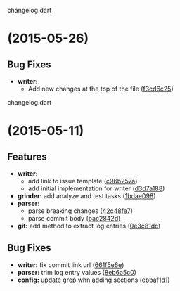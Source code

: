 <a name="">changelog.dart</a>
#   (2015-05-26)


## Bug Fixes

- **writer:**
  - Add new changes at the top of the file
  ([f3cd6c25](https://github.com/andresaraujo/changelog.dart/commit/f3cd6c2545341d9117e72b8d46e7165e56ed1ee4))

<a name="">changelog.dart</a>
#   (2015-05-11)


## Features

- **writer:**
  - add link to issue template
  ([c96b257a](https://github.com/andresaraujo/changelog.dart/commit/c96b257a6c231fa4a188f0bdd3e739174bf49b3d))
  - add initial implementation for writer
  ([d3d7a188](https://github.com/andresaraujo/changelog.dart/commit/d3d7a188836df9a0f45dcf2a97d42a2dce4a0181))
- **grinder:** add analyze and test tasks
  ([1bdae098](https://github.com/andresaraujo/changelog.dart/commit/1bdae0989f0d91e040a69098c0da7983be4eec7c))
- **parser:**
  - parse breaking changes
  ([42c48fe7](https://github.com/andresaraujo/changelog.dart/commit/42c48fe7c6d98044fccc6c2a5860d77bf0e85169))
  - parse commit body
  ([bac2842d](https://github.com/andresaraujo/changelog.dart/commit/bac2842d9c80ff65d5bfdacf8ab86c8a2eebfa5b))
- **git:** add method to extract log entries
  ([0e3c81dc](https://github.com/andresaraujo/changelog.dart/commit/0e3c81dc4fdb100ca4c11b3cb9473f2228bf2750))


## Bug Fixes

- **writer:** fix commit link url
  ([661f5e6e](https://github.com/andresaraujo/changelog.dart/commit/661f5e6efe173749ab2401e04a984102b6336568))
- **parser:** trim log entry values
  ([8eb6a5c0](https://github.com/andresaraujo/changelog.dart/commit/8eb6a5c016216db15fc078db078abaca37a1d654))
- **config:** update grep whn adding sections
  ([ebbaf1d1](https://github.com/andresaraujo/changelog.dart/commit/ebbaf1d16eff37cf25ad2692d9a97b4028846151))

